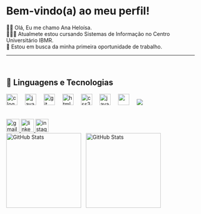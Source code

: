 <h1 align="left">Bem-vindo(a) ao meu perfil!</h1>

<p>
👋🏻 Olá, Eu me chamo Ana Heloísa.<br>
👩🏻‍💻 Atualmete estou cursando Sistemas de Informação no Centro Universitário IBMR.<br>
💼 Estou em busca da minha primeira oportunidade de trabalho.
</p>

---

<br>
<h2>🤖 Linguagens e Tecnologias</h2>
<div align="left">
  <img src="https://cdn.jsdelivr.net/gh/devicons/devicon/icons/c/c-original.svg" height="30" alt="c logo"  />
  <img width="12" />
  <img src="https://cdn.jsdelivr.net/gh/devicons/devicon/icons/java/java-original.svg" height="30" alt="java logo"  />
  <img width="12" />
  <img src="https://cdn.jsdelivr.net/gh/devicons/devicon/icons/git/git-original.svg" height="30" alt="git logo"  />
  <img width="12" />
  <img src="https://cdn.jsdelivr.net/gh/devicons/devicon/icons/html5/html5-original.svg" height="30" alt="html5 logo"  />
  <img width="12" />
  <img src="https://cdn.jsdelivr.net/gh/devicons/devicon/icons/css3/css3-original.svg" height="30" alt="css3 logo"  />
  <img width="12" />
  <img src="https://cdn.jsdelivr.net/gh/devicons/devicon/icons/javascript/javascript-original.svg" height="30" alt="javascript logo"  />
  <img width="12" />
  <img src="https://cdn.jsdelivr.net/gh/devicons/devicon@latest/icons/azuresqldatabase/azuresqldatabase-original.svg"  height="30" />
  <img width="12" />
 <img src="https://cdn.jsdelivr.net/gh/devicons/devicon@latest/icons/mysql/mysql-original.svg" />
  <img width="12" />

</div>
<br>
<br>


<div align="left">
  <a href="https://mail.google.com/mail/?view=cm&to=study.aninha6@gmail.com" target="_blank">
    <img src="https://img.shields.io/static/v1?message=Gmail&logo=gmail&label=&color=D14836&logoColor=white&labelColor=&style=for-the-badge" height="35" alt="gmail logo"  />
  </a>
  <a href="https://www.linkedin.com/in/anaheloisagoncalves" target="_blank">
    <img src="https://img.shields.io/static/v1?message=LinkedIn&logo=linkedin&label=&color=0077B5&logoColor=white&labelColor=&style=for-the-badge" height="35" alt="linkedin logo"  />
  </a>
  <a href="https://www.instagram.com/eu_.anaheloisa/" target="_blank">
    <img src="https://img.shields.io/static/v1?message=Instagram&logo=instagram&label=&color=E4405F&logoColor=white&labelColor=&style=for-the-badge" height="35" alt="instagram logo"  />
  </a>
</div>




<div>
  <img 
    align="left" 
    alt="GitHub Stats" 
    height="200" 
    style="padding-right: 10px;" 
    src="https://github-readme-stats.vercel.app/api?username=anaheloisagoncalves&show_icons=true&theme=tokyonight&include_all_commits=true&locale=pt-br" 
  />
</div>
<div>
<img 
      align="left" 
      alt="GitHub Stats" 
      height="200" 
      src="https://github-readme-stats.vercel.app/api/top-langs/?username=anaheloisagoncalves&theme=tokyonight&layout=compact&custom_title=Tecnologias&langs_count=9" 
  />
</div>
